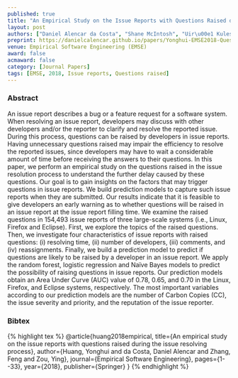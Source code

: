 ```yaml
---
published: true
title: "An Empirical Study on the Issue Reports with Questions Raised during the Issue Resolving Process"
layout: post
authors: ["Daniel Alencar da Costa", "Shane McIntosh", "Uir\u00e1 Kulesza", "Ahmed E. Hassan and Surafel Lemma Abebe"]
preprint: https://danielcalencar.github.io/papers/Yonghui-EMSE2018-Questions.pdf
venue: Empirical Software Engineering (EMSE) 
award: false
acmaward: false
category: [Journal Papers]
tags: [EMSE, 2018, Issue reports, Questions raised]
---   
```


### Abstract 

An issue report describes a bug or a feature request for a software system.
When resolving an issue report, developers may discuss with other developers
and/or the reporter to clarify and resolve the reported issue. During this
process, questions can be raised by developers in issue reports. Having
unnecessary questions raised may impair the efficiency to resolve the reported
issues, since developers may have to wait a considerable amount of time before
receiving the answers to their questions. In this paper, we perform an
empirical study on the questions raised in the issue resolution process to
understand the further delay caused by these questions. Our goal is to gain
insights on the factors that may trigger questions in issue reports. We build
prediction models to capture such issue reports when they are submitted. Our
results indicate that it is feasible to give developers an early warning as to
whether questions will be raised in an issue report at the issue report filling
time. We examine the raised questions in 154,493 issue reports of three
large-scale systems (i.e., Linux, Firefox and Eclipse). First, we explore the
topics of the raised questions. Then, we investigate four characteristics of
issue reports with raised questions: (i) resolving time, (ii) number of
developers, (iii) comments, and (iv) reassignments. Finally, we build a
prediction model to predict if questions are likely to be raised by a developer
in an issue report. We apply the random forest, logistic regression and Naïve
Bayes models to predict the possibility of raising questions in issue reports.
Our prediction models obtain an Area Under Curve (AUC) value of 0.78, 0.65, and
0.70 in the Linux, Firefox, and Eclipse systems, respectively. The most
important variables according to our prediction models are the number of Carbon
Copies (CC), the issue severity and priority, and the reputation of the issue
reporter.

### Bibtex 

{% highlight tex %}
@article{huang2018empirical,
  title={An empirical study on the issue reports with questions raised during the issue resolving process},
  author={Huang, Yonghui and da Costa, Daniel Alencar and Zhang, Feng and Zou, Ying},
  journal={Empirical Software Engineering},
  pages={1--33},
  year={2018},
  publisher={Springer}
}
{% endhighlight %}


